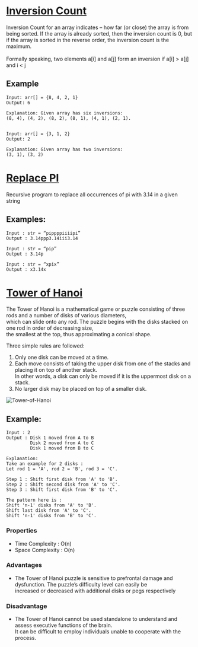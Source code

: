 # [Inversion Count](https://github.com/Lakhankumawat/LearnCPP/blob/main/Day-100(Algorithms)/R-Recursion/Inversion_Count.cpp) 

Inversion Count for an array indicates – how far (or close) the array is from being sorted. If the array is already sorted, then the inversion count is 0, 
but if the array is sorted in the reverse order, the inversion count is the maximum. <br><br>
Formally speaking, two elements a[i] and a[j] form an inversion if a[i] > a[j] and i < j <br>
## Example
```
Input: arr[] = {8, 4, 2, 1}
Output: 6

Explanation: Given array has six inversions:
(8, 4), (4, 2), (8, 2), (8, 1), (4, 1), (2, 1).


Input: arr[] = {3, 1, 2}
Output: 2

Explanation: Given array has two inversions:
(3, 1), (3, 2) 
```
# [Replace PI](https://github.com/Lakhankumawat/LearnCPP/blob/main/Day-100(Algorithms)/R-Recursion/Replace_%CF%80.cpp)

Recursive program to replace all occurrences of pi with 3.14 in a given string
## Examples: 
```
Input : str = “pippppiiiipi” 
Output : 3.14ppp3.14iii3.14

Input : str = “pip” 
Output : 3.14p

Input : str = “xpix” 
Output : x3.14x
```

# [Tower of Hanoi](https://github.com/bhumikatewary/LearnCPP/blob/ddd6b1e51cecd18d72f76f303cefe7f341f3092f/R-Recursion/TowerofHanoi.cpp)

The Tower of Hanoi is a mathematical game or puzzle consisting of three rods and a number of disks of various diameters, <br>
which can slide onto any rod. The puzzle begins with the disks stacked on one rod in order of decreasing size, <br>
the smallest at the top, thus approximating a conical shape.

Three simple rules are followed:
1. Only one disk can be moved at a time.
2. Each move consists of taking the upper disk from one of the stacks and placing it on top of another stack.<br>
 In other words, a disk can only be moved if it is the uppermost disk on a stack.
3. No larger disk may be placed on top of a smaller disk.

![Tower-of-Hanoi](https://4.bp.blogspot.com/-MiMl_ZKCkKs/Vnk3SyI2D5I/AAAAAAAAAy0/iqw84ovEbGM/s1600/Tower-Of-Hanoi-2-disk.png)
## Example: 
```
Input : 2
Output : Disk 1 moved from A to B
         Disk 2 moved from A to C
         Disk 1 moved from B to C
         
Explanation:          
Take an example for 2 disks :
Let rod 1 = 'A', rod 2 = 'B', rod 3 = 'C'.

Step 1 : Shift first disk from 'A' to 'B'.
Step 2 : Shift second disk from 'A' to 'C'.
Step 3 : Shift first disk from 'B' to 'C'.

The pattern here is :
Shift 'n-1' disks from 'A' to 'B'.
Shift last disk from 'A' to 'C'.
Shift 'n-1' disks from 'B' to 'C'.
```

### Properties

- Time Complexity : O(n)
- Space Complexity : O(n)

### Advantages

- The Tower of Hanoi puzzle is sensitive to prefrontal damage and dysfunction. The puzzle’s difficulty level can easily be <br>
 increased or decreased with additional disks or pegs respectively

### Disadvantage

- The Tower of Hanoi cannot be used standalone to understand and assess executive functions of the brain. <br>
It can be difficult to employ individuals unable to cooperate with the process.


